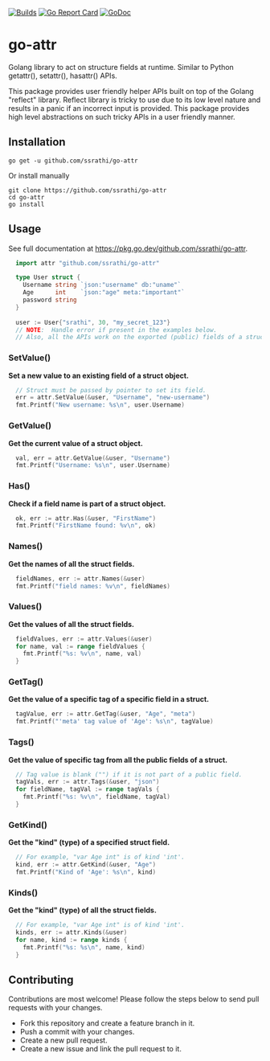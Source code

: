 [![Builds](https://github.com/ssrathi/go-attr/workflows/Build/badge.svg?branch=master)](https://github.com/ssrathi/go-attr/actions?query=branch%3Amaster+workflow%3ABuild)
[![Go Report Card](https://goreportcard.com/badge/github.com/ssrathi/go-attr)](https://goreportcard.com/report/github.com/ssrathi/go-attr)
[![GoDoc](https://godoc.org/github.com/ssrathi/go-attr?status.svg)](https://pkg.go.dev/github.com/ssrathi/go-attr)

# go-attr
Golang library to act on structure fields at runtime. Similar to Python getattr(), setattr(), hasattr() APIs.

This package provides user friendly helper APIs built on top of the Golang "reflect" library. Reflect library is tricky to use due to its low level nature and results in a panic if an incorrect input is provided. This package provides high level abstractions on such tricky APIs in a user friendly manner.

## Installation
```
go get -u github.com/ssrathi/go-attr
```

Or install manually
```
git clone https://github.com/ssrathi/go-attr
cd go-attr
go install
```

## Usage
See full documentation at https://pkg.go.dev/github.com/ssrathi/go-attr.

```go
  import attr "github.com/ssrathi/go-attr"

  type User struct {
    Username string `json:"username" db:"uname"`
    Age      int    `json:"age" meta:"important"`
    password string
  }
  
  user := User{"srathi", 30, "my_secret_123"}
  // NOTE:  Handle error if present in the examples below.
  // Also, all the APIs work on the exported (public) fields of a struct.
```
### SetValue()

**Set a new value to an existing field of a struct object.**
```go
  // Struct must be passed by pointer to set its field.
  err = attr.SetValue(&user, "Username", "new-username")
  fmt.Printf("New username: %s\n", user.Username)
```
### GetValue()

**Get the current value of a struct object.**
```go
  val, err = attr.GetValue(&user, "Username")
  fmt.Printf("Username: %s\n", user.Username)
```
### Has()

**Check if a field name is part of a struct object.**
```go
  ok, err := attr.Has(&user, "FirstName")
  fmt.Printf("FirstName found: %v\n", ok)
```
### Names()

**Get the names of all the struct fields.**
```go
  fieldNames, err := attr.Names(&user)
  fmt.Printf("field names: %v\n", fieldNames)
```
### Values()

**Get the values of all the struct fields.**
```go
  fieldValues, err := attr.Values(&user)
  for name, val := range fieldValues {
    fmt.Printf("%s: %v\n", name, val)
  }
```
### GetTag()

**Get the value of a specific tag of a specific field in a struct.**
```go
  tagValue, err := attr.GetTag(&user, "Age", "meta")
  fmt.Printf("'meta' tag value of 'Age': %s\n", tagValue)
```
### Tags()

**Get the value of specific tag from all the public fields of a struct.**
```go
  // Tag value is blank ("") if it is not part of a public field.
  tagVals, err := attr.Tags(&user, "json")
  for fieldName, tagVal := range tagVals {
    fmt.Printf("%s: %v\n", fieldName, tagVal)
  }
```
### GetKind()

**Get the "kind" (type) of a specified struct field.**
```go
  // For example, "var Age int" is of kind 'int'.
  kind, err := attr.GetKind(&user, "Age")
  fmt.Printf("Kind of 'Age': %s\n", kind)
```
### Kinds()

**Get the "kind" (type) of all the struct fields.**
```go
  // For example, "var Age int" is of kind 'int'.
  kinds, err := attr.Kinds(&user)
  for name, kind := range kinds {
    fmt.Printf("%s: %s\n", name, kind)
  }
```

## Contributing

Contributions are most welcome! Please follow the steps below to send
pull requests with your changes.

* Fork this repository and create a feature branch in it.
* Push a commit with your changes.
* Create a new pull request.
* Create a new issue and link the pull request to it.

